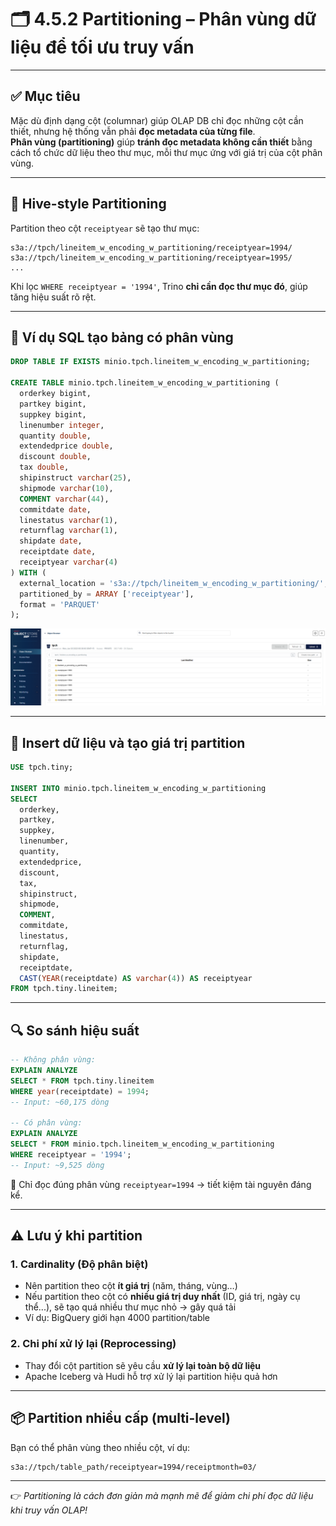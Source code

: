 
# 🗂️ 4.5.2 Partitioning – Phân vùng dữ liệu để tối ưu truy vấn

---

## ✅ Mục tiêu

Mặc dù định dạng cột (columnar) giúp OLAP DB chỉ đọc những cột cần thiết, nhưng hệ thống vẫn phải **đọc metadata của từng file**.  
**Phân vùng (partitioning)** giúp **tránh đọc metadata không cần thiết** bằng cách tổ chức dữ liệu theo thư mục, mỗi thư mục ứng với giá trị của cột phân vùng.

---

## 📁 Hive-style Partitioning

Partition theo cột `receiptyear` sẽ tạo thư mục:

```
s3a://tpch/lineitem_w_encoding_w_partitioning/receiptyear=1994/
s3a://tpch/lineitem_w_encoding_w_partitioning/receiptyear=1995/
...
```

Khi lọc `WHERE receiptyear = '1994'`, Trino **chỉ cần đọc thư mục đó**, giúp tăng hiệu suất rõ rệt.

---

## 🧪 Ví dụ SQL tạo bảng có phân vùng

```sql
DROP TABLE IF EXISTS minio.tpch.lineitem_w_encoding_w_partitioning;

CREATE TABLE minio.tpch.lineitem_w_encoding_w_partitioning (
  orderkey bigint,
  partkey bigint,
  suppkey bigint,
  linenumber integer,
  quantity double,
  extendedprice double,
  discount double,
  tax double,
  shipinstruct varchar(25),
  shipmode varchar(10),
  COMMENT varchar(44),
  commitdate date,
  linestatus varchar(1),
  returnflag varchar(1),
  shipdate date,
  receiptdate date,
  receiptyear varchar(4)
) WITH (
  external_location = 's3a://tpch/lineitem_w_encoding_w_partitioning/',
  partitioned_by = ARRAY ['receiptyear'],
  format = 'PARQUET'
);
```

![Partitioning](../../../images/4.5.2_partitioning.png)

---

## 🚀 Insert dữ liệu và tạo giá trị partition

```sql
USE tpch.tiny;

INSERT INTO minio.tpch.lineitem_w_encoding_w_partitioning
SELECT
  orderkey,
  partkey,
  suppkey,
  linenumber,
  quantity,
  extendedprice,
  discount,
  tax,
  shipinstruct,
  shipmode,
  COMMENT,
  commitdate,
  linestatus,
  returnflag,
  shipdate,
  receiptdate,
  CAST(YEAR(receiptdate) AS varchar(4)) AS receiptyear
FROM tpch.tiny.lineitem;
```

---

## 🔍 So sánh hiệu suất

```sql
-- Không phân vùng:
EXPLAIN ANALYZE
SELECT * FROM tpch.tiny.lineitem
WHERE year(receiptdate) = 1994;
-- Input: ~60,175 dòng

-- Có phân vùng:
EXPLAIN ANALYZE
SELECT * FROM minio.tpch.lineitem_w_encoding_w_partitioning
WHERE receiptyear = '1994';
-- Input: ~9,525 dòng
```

📌 Chỉ đọc đúng phân vùng `receiptyear=1994` → tiết kiệm tài nguyên đáng kể.

---

## ⚠️ Lưu ý khi partition

### 1. Cardinality (Độ phân biệt)
- Nên partition theo cột **ít giá trị** (năm, tháng, vùng…)
- Nếu partition theo cột có **nhiều giá trị duy nhất** (ID, giá trị, ngày cụ thể...), sẽ tạo quá nhiều thư mục nhỏ → gây quá tải
- Ví dụ: BigQuery giới hạn 4000 partition/table

### 2. Chi phí xử lý lại (Reprocessing)
- Thay đổi cột partition sẽ yêu cầu **xử lý lại toàn bộ dữ liệu**
- Apache Iceberg và Hudi hỗ trợ xử lý lại partition hiệu quả hơn

---

## 📦 Partition nhiều cấp (multi-level)

Bạn có thể phân vùng theo nhiều cột, ví dụ:

```bash
s3a://tpch/table_path/receiptyear=1994/receiptmonth=03/
```

---

👉 *Partitioning là cách đơn giản mà mạnh mẽ để giảm chi phí đọc dữ liệu khi truy vấn OLAP!*
